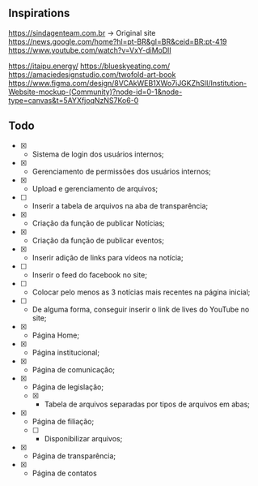 ## Inspirations
https://sindagenteam.com.br -> Original site
https://news.google.com/home?hl=pt-BR&gl=BR&ceid=BR:pt-419
https://www.youtube.com/watch?v=VxY-diMoDlI

https://itaipu.energy/
https://blueskyeating.com/
https://amaciedesignstudio.com/twofold-art-book
https://www.figma.com/design/8VCAkWEB1XWo7iJGKZhSlI/Institution-Website-mockup-(Community)?node-id=0-1&node-type=canvas&t=5AYXfjoqNzNS7Ko6-0

## Todo

- [x] - Sistema de login dos usuários internos;
- [x] - Gerenciamento de permissões dos usuários internos;
- [x] - Upload e gerenciamento de arquivos;
- [ ] - Inserir a tabela de arquivos na aba de transparência;
- [x] - Criação da função de publicar Notícias;
- [x] - Criação da função de publicar eventos;
- [x] - Inserir adição de links para vídeos na notícia;
- [ ] - Inserir o feed do facebook no site;
- [ ] - Colocar pelo menos as 3 notícias mais recentes na página inicial;
- [ ] - De alguma forma, conseguir inserir o link de lives do YouTube no site;
- [x] - Página Home;
- [x] - Página institucional;
- [x] - Página de comunicação;
- [x] - Página de legislação;
  - [x] - Tabela de arquivos separadas por tipos de arquivos em abas; 
- [x] - Página de filiação;
  - [ ] - Disponibilizar arquivos; 
- [x] - Página de transparência;
- [x] - Página de contatos